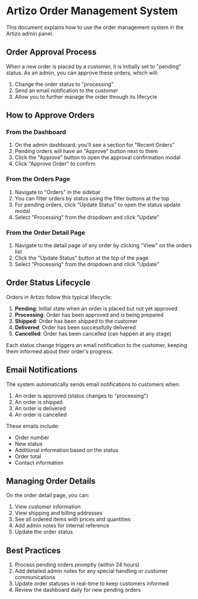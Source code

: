 # Artizo Order Management System

This document explains how to use the order management system in the Artizo admin panel.

## Order Approval Process

When a new order is placed by a customer, it is initially set to "pending" status. As an admin, you can approve these orders, which will:

1. Change the order status to "processing"
2. Send an email notification to the customer
3. Allow you to further manage the order through its lifecycle

## How to Approve Orders

### From the Dashboard

1. On the admin dashboard, you'll see a section for "Recent Orders"
2. Pending orders will have an "Approve" button next to them
3. Click the "Approve" button to open the approval confirmation modal
4. Click "Approve Order" to confirm

### From the Orders Page

1. Navigate to "Orders" in the sidebar
2. You can filter orders by status using the filter buttons at the top
3. For pending orders, click "Update Status" to open the status update modal
4. Select "Processing" from the dropdown and click "Update"

### From the Order Detail Page

1. Navigate to the detail page of any order by clicking "View" on the orders list
2. Click the "Update Status" button at the top of the page
3. Select "Processing" from the dropdown and click "Update"

## Order Status Lifecycle

Orders in Artizo follow this typical lifecycle:

1. **Pending**: Initial state when an order is placed but not yet approved
2. **Processing**: Order has been approved and is being prepared
3. **Shipped**: Order has been shipped to the customer
4. **Delivered**: Order has been successfully delivered
5. **Cancelled**: Order has been cancelled (can happen at any stage)

Each status change triggers an email notification to the customer, keeping them informed about their order's progress.

## Email Notifications

The system automatically sends email notifications to customers when:

1. An order is approved (status changes to "processing")
2. An order is shipped
3. An order is delivered
4. An order is cancelled

These emails include:
- Order number
- New status
- Additional information based on the status
- Order total
- Contact information

## Managing Order Details

On the order detail page, you can:

1. View customer information
2. View shipping and billing addresses
3. See all ordered items with prices and quantities
4. Add admin notes for internal reference
5. Update the order status

## Best Practices

1. Process pending orders promptly (within 24 hours)
2. Add detailed admin notes for any special handling or customer communications
3. Update order statuses in real-time to keep customers informed
4. Review the dashboard daily for new pending orders 